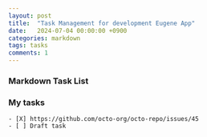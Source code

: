 ```yaml
---
layout: post
title:  "Task Management for development Eugene App"
date:   2024-07-04 00:00:00 +0900
categories: markdown
tags: tasks
comments: 1
---
```

### Markdown Task List

### My tasks
```[tasklist]
- [X] https://github.com/octo-org/octo-repo/issues/45
- [ ] Draft task
```
